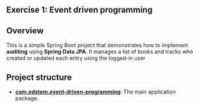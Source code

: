 ## Exercise 1: Event driven programming

## Overview
This is a simple Spring Boot project that demonstrates how to implement **auditing** using **Spring Data JPA**. It manages a list of books and tracks who created or updated each entry using the logged-in user
## Project structure

*   **[com.edstem.event-driven-programming](src/main/java/com/edstem/event_driven_programming)**: The main application package.

 